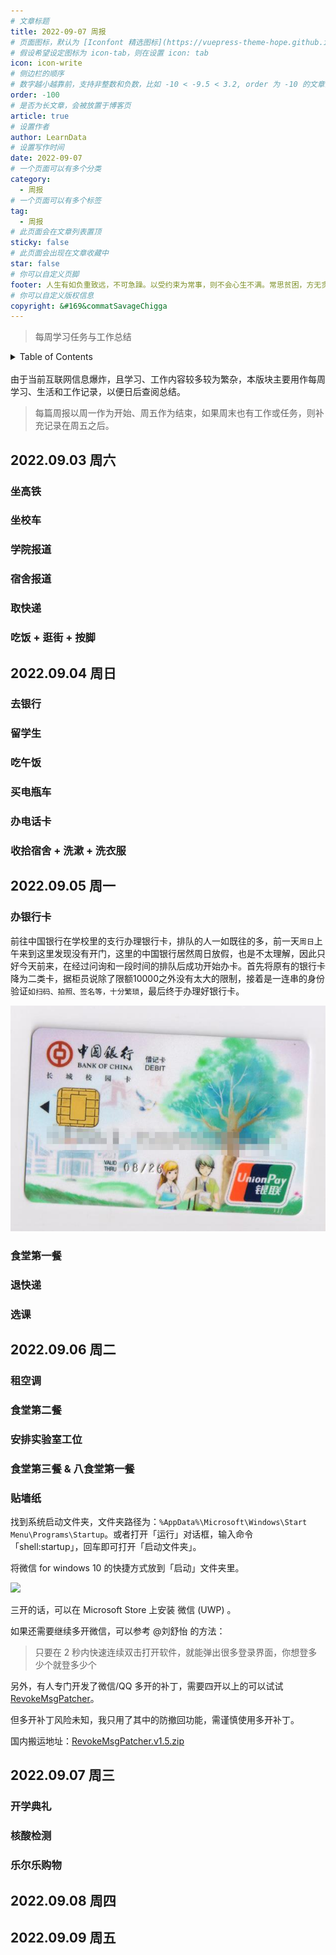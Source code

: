 ```yaml
---
# 文章标题
title: 2022-09-07 周报
# 页面图标，默认为 [Iconfont 精选图标](https://vuepress-theme-hope.github.io/v2/zh/guide/interface/icon.html#iconfont-%E7%B2%BE%E9%80%89%E5%9B%BE%E6%A0%87)
# 假设希望设定图标为 icon-tab，则在设置 icon: tab
icon: icon-write
# 侧边栏的顺序
# 数字越小越靠前，支持非整数和负数，比如 -10 < -9.5 < 3.2, order 为 -10 的文章会最靠上。
order: -100
# 是否为长文章，会被放置于博客页
article: true
# 设置作者
author: LearnData
# 设置写作时间
date: 2022-09-07
# 一个页面可以有多个分类
category:
  - 周报
# 一个页面可以有多个标签
tag:
  - 周报
# 此页面会在文章列表置顶
sticky: false
# 此页面会出现在文章收藏中
star: false
# 你可以自定义页脚
footer: 人生有如负重致远，不可急躁。以受约束为常事，则不会心生不满。常思贫困，方无贪欲之念。心怀宽容，则能无事长久。视怒如敌。只知胜而不知败，必害其身。常思己过，莫论人非。不及尚能补，过之无以救。——德川家康 ​​​​
# 你可以自定义版权信息
copyright: &#169&commatSavageChigga
---
```

> 每周学习任务与工作总结

<!-- TABLE OF CONTENTS 有序为<ol>，无序为<ul> -->
<details>
  <summary>Table of Contents</summary>
  <ul>
    <li><a href="#-2022.09.04 周日"> 2022.09.03 周六 </a></li>
    <li><a href="#-2022.09.04 周日"> 2022.09.04 周日 </a></li>
    <li><a href="#-2022.09.05 周一"> 2022.09.05 周一 </a></li>
    <li><a href="#-2022.09.06 周二"> 2022.09.06 周二 </a></li>
    <li><a href="#-2022.09.07 周三"> 2022.09.07 周三 </a></li>
    <li><a href="#-2022.09.08 周四"> 2022.09.08 周四 </a></li>
    <li><a href="#-2022.09.09 周五"> 2022.09.09 周五 </a></li>
  </ul>
</details>
<br>
由于当前互联网信息爆炸，且学习、工作内容较多较为繁杂，本版块主要用作每周学习、生活和工作记录，以便日后查阅总结。

> 每篇周报以周一作为开始、周五作为结束，如果周末也有工作或任务，则补充记录在周五之后。

## 2022.09.03 周六

### 坐高铁

### 坐校车

### 学院报道

### 宿舍报道

### 取快递

### 吃饭 + 逛街 + 按脚

## 2022.09.04 周日

### 去银行

### 留学生

### 吃午饭

### 买电瓶车

### 办电话卡

### 收拾宿舍 + 洗漱 + 洗衣服

## 2022.09.05 周一

### 办银行卡

前往中国银行在学校里的支行办理银行卡，排队的人一如既往的多，前一天`周日`上午来到这里发现没有开门，这里的中国银行居然周日放假，也是不太理解，因此只好今天前来，在经过问询和一段时间的排队后成功开始办卡。首先将原有的银行卡降为二类卡，据柜员说除了限额10000之外没有太大的限制，接着是一连串的身份验证`如扫码、拍照、签名等，十分繁琐`，最后终于办理好银行卡。

![](/card.jpg)

### 食堂第一餐

### 退快递

### 选课

## 2022.09.06 周二

### 租空调

### 食堂第二餐

### 安排实验室工位

### 食堂第三餐 & 八食堂第一餐

### 贴墙纸

找到系统启动文件夹，文件夹路径为：`%AppData%\Microsoft\Windows\Start Menu\Programs\Startup`。或者打开「运行」对话框，输入命令「shell:startup」，回车即可打开「启动文件夹」。

将微信 for windows 10 的快捷方式放到「启动」文件夹里。

![](http://tc.seoipo.com/2022-05-06-04-23-49.png)

三开的话，可以在 Microsoft Store 上安装 微信 (UWP) 。

如果还需要继续多开微信，可以参考 @刘舒怡 的方法：

> 只要在 2 秒内快速连续双击打开软件，就能弹出很多登录界面，你想登多少个就登多少个

另外，有人专门开发了微信/QQ 多开的补丁，需要四开以上的可以试试 [RevokeMsgPatcher](https://github.com/huiyadanli/RevokeMsgPatcher)。

但多开补丁风险未知，我只用了其中的防撤回功能，需谨慎使用多开补丁。

国内搬运地址：[RevokeMsgPatcher.v1.5.zip](https://wwz.lanzouf.com/ij0oz05ns3di)

## 2022.09.07 周三

### 开学典礼

### 核酸检测

### 乐尔乐购物

## 2022.09.08 周四

## 2022.09.09 周五